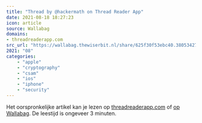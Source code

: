 ```yaml
---
title: "Thread by @hackermath on Thread Reader App"
date: 2021-08-18 18:27:23
icon: article
source: Wallabag
domains:
- threadreaderapp.com
src_url: "https://wallabag.thewiserbit.nl/share/625f30f53ebc40.38053427"
2021: "08"
categories:
    - "apple"
    - "cryptography"
    - "csam"
    - "ios"
    - "iphone"
    - "security"
---
```

Het oorspronkelijke artikel kan je lezen op [threadreaderapp.com](https://threadreaderapp.com/thread/1425606019200258050.html) of [op Wallabag](https://wallabag.thewiserbit.nl/share/625f30f53ebc40.38053427). De leestijd is ongeveer 3 minuten.